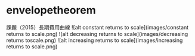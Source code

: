 # envelopetheorem
課題（2015）長期費用曲線
![alt constant returns to scale](images/constant returns to scale.png)
![alt decreasing returns to scale](images/decreasing returns toscale.png)
![alt increasing returns to scale](images/increasing returns to scale.png)
